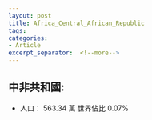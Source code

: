 ```yaml
---
layout: post
title: Africa_Central_African_Republic
tags: 
categories:
- Article
excerpt_separator:  <!--more-->
---
```

## 中非共和國:
- 人口： 563.34 萬 世界佔比 0.07%